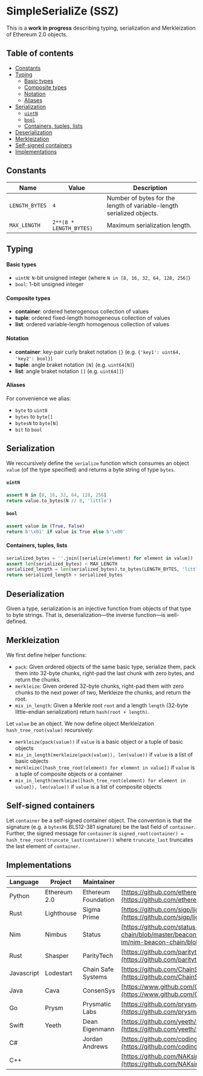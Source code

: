 # SimpleSerialiZe (SSZ)

This is a **work in progress** describing typing, serialization and Merkleization of Ethereum 2.0 objects.

## Table of contents

- [Constants](#constants)
- [Typing](#typing)
    - [Basic types](#basic-types)
    - [Composite types](#composite-types)
    - [Notation](#notation)
    - [Aliases](#aliases)
- [Serialization](#serialization)
    - [`uintN`](#uintn)
    - [`bool`](#bool)
    - [Containers, tuples, lists](#containers-tuples-lists)
- [Deserialization](#deserialization)
- [Merkleization](#merkleization)
- [Self-signed containers](#self-signed-containers)
- [Implementations](#implementations)

## Constants

| Name | Value | Description |
|-|-|-|
| `LENGTH_BYTES` | `4` | Number of bytes for the length of variable-length serialized objects. |
| `MAX_LENGTH` | `2**(8 * LENGTH_BYTES)` | Maximum serialization length. |

## Typing

#### Basic types

* `uintN`: `N`-bit unsigned integer (where `N in [8, 16, 32, 64, 128, 256]`)
* `bool`: 1-bit unsigned integer

#### Composite types

* **container**: ordered heterogenous collection of values
* **tuple**: ordered fixed-length homogeneous collection of values
* **list**: ordered variable-length homogenous collection of values 

#### Notation

* **container**: key-pair curly braket notation `{}` (e.g. `{'key1': uint64, 'key2': bool}`)
* **tuple**: angle braket notation `[N]` (e.g. `uint64[N]`)
* **list**: angle braket notation `[]` (e.g. `uint64[]`)

#### Aliases

For convenience we alias:

* `byte` to `uint8`
* `bytes` to `byte[]`
* `bytesN` to `byte[N]`
* `bit` to `bool`

## Serialization

We reccursively define the `serialize` function which consumes an object `value` (of the type specified) and returns a byte string of type `bytes`.

#### `uintN`

```python
assert N in [8, 16, 32, 64, 128, 256]
return value.to_bytes(N // 8, 'little')
```

#### `bool`

```python
assert value in (True, False)
return b'\x01' if value is True else b'\x00'
```

#### Containers, tuples, lists

```python
serialized_bytes = ''.join([serialize(element) for element in value])
assert len(serialized_bytes) < MAX_LENGTH
serialized_length = len(serialized_bytes).to_bytes(LENGTH_BYTES, 'little')
return serialized_length + serialized_bytes
```

## Deserialization

Given a type, serialization is an injective function from objects of that type to byte strings. That is, deserialization—the inverse function—is well-defined.

## Merkleization

We first define helper functions:

* `pack`: Given ordered objects of the same basic type, serialize them, pack them into 32-byte chunks, right-pad the last chunk with zero bytes, and return the chunks.
* `merkleize`: Given ordered 32-byte chunks, right-pad them with zero chunks to the next power of two, Merkleize the chunks, and return the root.
* `mix_in_length`: Given a Merkle root `root` and a length `length` (32-byte little-endian serialization) return `hash(root + length)`.

Let `value` be an object. We now define object Merkleization `hash_tree_root(value)` recursively:

* `merkleize(pack(value))` if `value` is a basic object or a tuple of basic objects
* `mix_in_length(merkleize(pack(value)), len(value))` if `value` is a list of basic objects
* `merkleize([hash_tree_root(element) for element in value])` if `value` is a tuple of composite objects or a container
* `mix_in_length(merkleize([hash_tree_root(element) for element in value]), len(value))` if `value` is a list of composite objects

## Self-signed containers

Let `container` be a self-signed container object. The convention is that the signature (e.g. a `bytes96` BLS12-381 signature) be the last field of `container`. Further, the signed message for `container` is `signed_root(container) = hash_tree_root(truncate_last(container))` where `truncate_last` truncates the last element of `container`.

## Implementations

| Language | Project | Maintainer | Implementation |
|-|-|-|-|
| Python | Ethereum 2.0 | Ethereum Foundation | [https://github.com/ethereum/py-ssz](https://github.com/ethereum/py-ssz) |
| Rust | Lighthouse | Sigma Prime | [https://github.com/sigp/lighthouse/tree/master/beacon_chain/utils/ssz](https://github.com/sigp/lighthouse/tree/master/beacon_chain/utils/ssz) |
| Nim | Nimbus | Status | [https://github.com/status-im/nim-beacon-chain/blob/master/beacon_chain/ssz.nim](https://github.com/status-im/nim-beacon-chain/blob/master/beacon_chain/ssz.nim) |
| Rust | Shasper | ParityTech | [https://github.com/paritytech/shasper/tree/master/util/ssz](https://github.com/paritytech/shasper/tree/master/util/ssz) |
| Javascript | Lodestart | Chain Safe Systems | [https://github.com/ChainSafeSystems/ssz-js/blob/master/src/index.js](https://github.com/ChainSafeSystems/ssz-js/blob/master/src/index.js) |
| Java | Cava | ConsenSys | [https://www.github.com/ConsenSys/cava/tree/master/ssz](https://www.github.com/ConsenSys/cava/tree/master/ssz) |
| Go | Prysm | Prysmatic Labs | [https://github.com/prysmaticlabs/prysm/tree/master/shared/ssz](https://github.com/prysmaticlabs/prysm/tree/master/shared/ssz) |
| Swift | Yeeth | Dean Eigenmann | [https://github.com/yeeth/SimpleSerialize.swift](https://github.com/yeeth/SimpleSerialize.swift) |
| C# | | Jordan Andrews | [https://github.com/codingupastorm/csharp-ssz](https://github.com/codingupastorm/csharp-ssz) |
| C++ | | | [https://github.com/NAKsir-melody/cpp_ssz](https://github.com/NAKsir-melody/cpp_ssz) |
